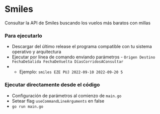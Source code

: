# Smiles 
Consultar la API de Smiles buscando los vuelos más baratos con millas

### Para ejecutarlo
- Descargar del último release el programa compatible con tu sistema operativo y arquitectura
- Ejecutar por línea de comando enviando parámetros - `Origen Destino FechaDeSalida FechaDeVuelta DíasCorridosAConsultar`
- - Ejemplo: `smiles EZE PUJ 2022-09-10 2022-09-20 5`

### Ejecutar directamente desde el código
- Configuración de parámetros al comienzo de `main.go`
- Setear flag `useCommandLineArguments` en false 
- `go run main.go`

